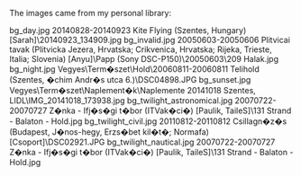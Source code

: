 The images came from my personal library:

bg_day.jpg 20140828-20140923 Kite Flying (Szentes, Hungary) [Sarah]\20140923_134909.jpg
bg_invalid.jpg 20050603-20050606 Plitvicai tavak (Plitvicka Jezera, Hrvatska; Crikvenica, Hrvatska; Rijeka, Trieste, Italia; Slovenia) [Anyu]\Papp (Sony DSC-P150)\20050603\209 Halak.jpg
bg_night.jpg Vegyes\Term�szet\Hold\20060811-20060811 Telihold (Szentes, �chim Andr�s utca 6.)\DSC04898.JPG
bg_sunset.jpg Vegyes\Term�szet\Naplement�k\Naplemente 20141018 Szentes, LIDL\IMG_20141018_173938.jpg
bg_twilight_astronomical.jpg 20070722-20070727 Z�nka - Ifj�s�gi t�bor (ITVak�ci�) [Paulik, TaileS]\131 Strand - Balaton - Hold.jpg
bg_twilight_civil.jpg 20110812-20110812 Csillagn�z�s (Budapest, J�nos-hegy, Erzs�bet kil�t�; Normafa) [Csoport]\DSC02921.JPG
bg_twilight_nautical.jpg 20070722-20070727 Z�nka - Ifj�s�gi t�bor (ITVak�ci�) [Paulik, TaileS]\131 Strand - Balaton - Hold.jpg
